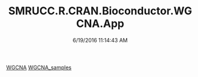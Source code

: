 ﻿---
title: SMRUCC.R.CRAN.Bioconductor.WGCNA.App
date: 6/19/2016 11:14:43 AM
---

[WGCNA](T-SMRUCC.R.CRAN.Bioconductor.WGCNA.App.WGCNA.html)
[WGCNA_samples](T-SMRUCC.R.CRAN.Bioconductor.WGCNA.App.WGCNA_samples.html)
